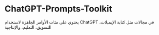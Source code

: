# ChatGPT-Prompts-Toolkit
يحتوي على مئات الأوامر الجاهزة لاستخدام ChatGPT في مجالات مثل كتابة الإيميلات، التسويق، التعليم، والإنتاجية
